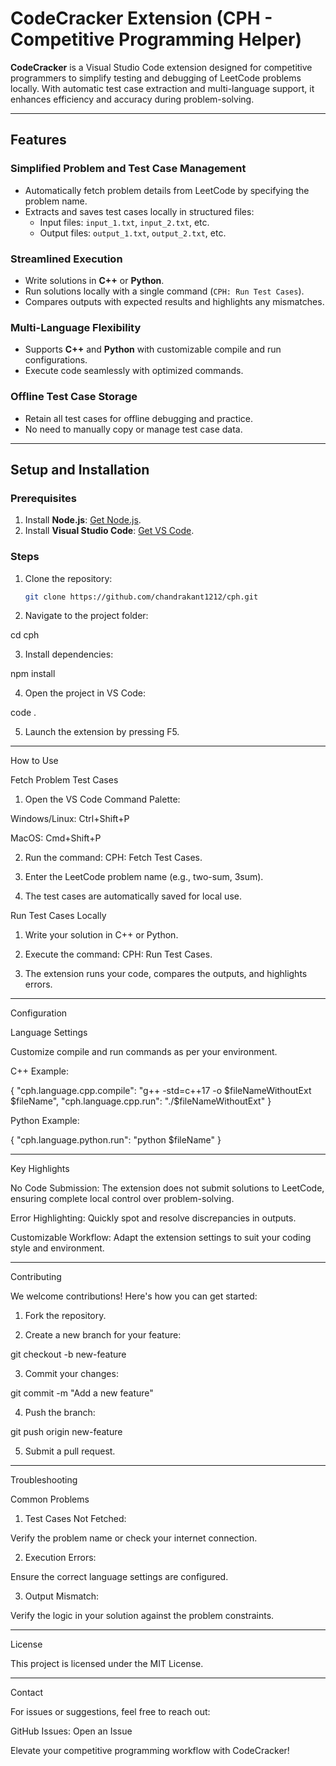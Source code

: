 # CodeCracker Extension (CPH - Competitive Programming Helper)

**CodeCracker** is a Visual Studio Code extension designed for competitive programmers to simplify testing and debugging of LeetCode problems locally. With automatic test case extraction and multi-language support, it enhances efficiency and accuracy during problem-solving.

---

## Features

### Simplified Problem and Test Case Management
- Automatically fetch problem details from LeetCode by specifying the problem name.
- Extracts and saves test cases locally in structured files:
  - Input files: `input_1.txt`, `input_2.txt`, etc.
  - Output files: `output_1.txt`, `output_2.txt`, etc.

### Streamlined Execution
- Write solutions in **C++** or **Python**.
- Run solutions locally with a single command (`CPH: Run Test Cases`).
- Compares outputs with expected results and highlights any mismatches.

### Multi-Language Flexibility
- Supports **C++** and **Python** with customizable compile and run configurations.
- Execute code seamlessly with optimized commands.

### Offline Test Case Storage
- Retain all test cases for offline debugging and practice.
- No need to manually copy or manage test case data.

---

## Setup and Installation

### Prerequisites
1. Install **Node.js**: [Get Node.js](https://nodejs.org/).
2. Install **Visual Studio Code**: [Get VS Code](https://code.visualstudio.com/).

### Steps
1. Clone the repository:
   ```bash
   git clone https://github.com/chandrakant1212/cph.git

2. Navigate to the project folder:

cd cph


3. Install dependencies:

npm install


4. Open the project in VS Code:

code .


5. Launch the extension by pressing F5.




---

How to Use

Fetch Problem Test Cases

1. Open the VS Code Command Palette:

Windows/Linux: Ctrl+Shift+P

MacOS: Cmd+Shift+P



2. Run the command: CPH: Fetch Test Cases.


3. Enter the LeetCode problem name (e.g., two-sum, 3sum).


4. The test cases are automatically saved for local use.



Run Test Cases Locally

1. Write your solution in C++ or Python.


2. Execute the command: CPH: Run Test Cases.


3. The extension runs your code, compares the outputs, and highlights errors.




---

Configuration

Language Settings

Customize compile and run commands as per your environment.

C++ Example:

{
  "cph.language.cpp.compile": "g++ -std=c++17 -o $fileNameWithoutExt $fileName",
  "cph.language.cpp.run": "./$fileNameWithoutExt"
}

Python Example:

{
  "cph.language.python.run": "python $fileName"
}


---

Key Highlights

No Code Submission: The extension does not submit solutions to LeetCode, ensuring complete local control over problem-solving.

Error Highlighting: Quickly spot and resolve discrepancies in outputs.

Customizable Workflow: Adapt the extension settings to suit your coding style and environment.



---

Contributing

We welcome contributions! Here's how you can get started:

1. Fork the repository.


2. Create a new branch for your feature:

git checkout -b new-feature


3. Commit your changes:

git commit -m "Add a new feature"


4. Push the branch:

git push origin new-feature


5. Submit a pull request.




---

Troubleshooting

Common Problems

1. Test Cases Not Fetched:

Verify the problem name or check your internet connection.



2. Execution Errors:

Ensure the correct language settings are configured.



3. Output Mismatch:

Verify the logic in your solution against the problem constraints.





---

License

This project is licensed under the MIT License.


---

Contact

For issues or suggestions, feel free to reach out:

GitHub Issues: Open an Issue


Elevate your competitive programming workflow with CodeCracker!



